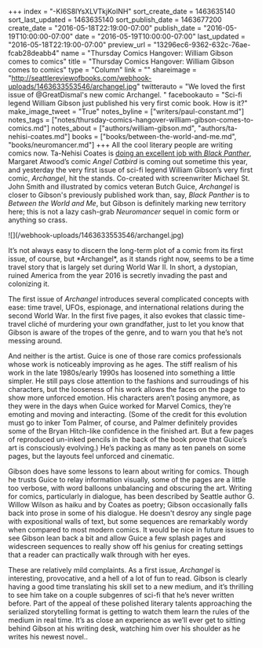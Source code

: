 +++
index = "-KI6S8lYsXLVTkjKoINH"
sort_create_date = 1463635140
sort_last_updated = 1463635140
sort_publish_date = 1463677200
create_date = "2016-05-18T22:19:00-07:00"
publish_date = "2016-05-19T10:00:00-07:00"
date = "2016-05-19T10:00:00-07:00"
last_updated = "2016-05-18T22:19:00-07:00"
preview_url = "13296ec6-9362-632c-76ae-fcab28deabb4"
name = "Thursday Comics Hangover: William Gibson comes to comics"
title = "Thursday Comics Hangover: William Gibson comes to comics"
type = "Column"
link = ""
shareimage = "http://seattlereviewofbooks.com/webhook-uploads/1463633553546/archangel.jpg"
twitterauto = "We loved the first issue of @GreatDismal's new comic Archangel. "
facebookauto = "Sci-fi legend William Gibson just published his very first comic book. How is it?"
make_image_tweet = "True"
notes_byline = ["writers/paul-constant.md"]
notes_tags = ["notes/thursday-comics-hangover-william-gibson-comes-to-comics.md"]
notes_about = ["authors/william-gibson.md", "authors/ta-nehisi-coates.md"]
books = ["books/between-the-world-and-me.md", "books/neuromancer.md"]
+++
All the cool literary people are writing comics now. Ta-Nehisi Coates is [doing an excellent job with *Black Panther*](http://seattlereviewofbooks.com/notes/2016/04/07/thursday-comics-hangover-everybodys-talking-about-the-black-panther/), Margaret Atwood’s comic *Angel Catbird* is coming out sometime this year, and yesterday the very first issue of sci-fi legend William Gibson’s very first comic, *Archangel*, hit the stands. Co-created with screenwriter Michael St. John Smith and illustrated by comics veteran Butch Guice, *Archangel* is closer to Gibson's previously published work than, say, *Black Panther* is to *Between the World and Me*, but Gibson is definitely marking new territory here; this is not a lazy cash-grab *Neuromancer* sequel in comic form or anything so crass.

<p class="image-left">![](/webhook-uploads/1463633553546/archangel.jpg)</p>
It’s not always easy to discern the long-term plot of a comic from its first issue, of course, but *Archangel*, as it stands right now, seems to be a time travel story that is largely set during World War II. In short, a dystopian, ruined America from the year 2016 is secretly invading the past and colonizing it.

The first issue of *Archangel* introduces several complicated concepts with ease: time travel, UFOs, espionage, and international relations during the second World War. In the first five pages, it also evokes that classic time-travel cliché of murdering your own grandfather, just to let you know that Gibson is aware of the tropes of the genre, and to warn you that he’s not messing around.

And neither is the artist. Guice is one of those rare comics professionals whose work is noticeably improving as he ages. The stiff realism of his work in the late 1980s/early 1990s has loosened into something a little simpler. He still pays close attention to the fashions and surroudings of his characters, but the looseness of his work allows the faces on the page to show more unforced emotion. His characters aren’t posing anymore, as they were in the days when Guice worked for Marvel Comics, they’re emoting and moving and interacting. (Some of the credit for this evolution must go to inker Tom Palmer, of course, and Palmer definitely provides some of the Bryan Hitch-like confidence in the finished art. But a few pages of reproduced un-inked pencils in the back of the book prove that Guice’s art is consciously evolving.) He’s packing as many as ten panels on some pages, but the layouts feel unforced and cinematic.

Gibson does have some lessons to learn about writing for comics. Though he trusts Guice to relay information visually, some of the pages are a little too verbose, with word balloons unbalancing and obscuring the art. Writing for comics, particularly in dialogue, has been described by Seattle author G. Willow Wilson as haiku and by Coates as poetry; Gibson occasionally falls back into prose in some of his dialogue. He doesn't desroy any single page with expositional walls of text, but some sequences are remarkably wordy when compared to most modern comics. It would be nice in future issues to see Gibson lean back a bit and allow Guice a few splash pages and widescreen sequences to really show off his genius for creating settings that a reader can practically walk through with her eyes.

These are relatively mild complaints. As a first issue, *Archangel* is interesting, provocative, and a hell of a lot of fun to read. Gibson is clearly having a good time translating his skill set to a new medium, and it’s thrilling to see him take on a couple subgenres of sci-fi that he’s never written before. Part of the appeal of these polished literary talents approaching the serialized storytelling format is getting to watch them learn the rules of the medium in real time. It’s as close an experience as we’ll ever get to sitting behind Gibson at his writing desk, watching him over his shoulder as he writes his newest novel..
